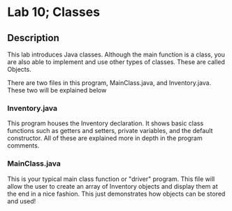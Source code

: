# Lab 10; Classes

## Description

This lab introduces Java classes. Although the main function is a class, you are also able to implement and use other types of classes. These are called Objects. 

There are two files in this program, MainClass.java, and Inventory.java. These two will be explained below

### Inventory.java

This program houses the Inventory declaration. It shows basic class functions such as getters and setters, private variables, and the default constructor. All of these are explained more in depth in the program comments.

### MainClass.java

This is your typical main class function or "driver" program. This file will allow the user to create an array of Inventory objects and display them at the end in a nice fashion. This just demonstrates how objects can be stored and used!
